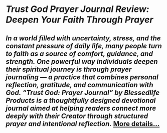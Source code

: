 # *Trust God Prayer Journal Review: Deepen Your Faith Through Prayer*
## *In a world filled with uncertainty, stress, and the constant pressure of daily life, many people turn to faith as a source of comfort, guidance, and strength. One powerful way individuals deepen their spiritual journey is through prayer journaling — a practice that combines personal reflection, gratitude, and communication with God. “Trust God: Prayer Journal” by Blessedlife Products is a thoughtfully designed devotional journal aimed at helping readers connect more deeply with their Creator through structured prayer and intentional reflection.* [More details…](https://spiritualkhazaana.com/trust-god-prayer-journal-deepen-your-faith/)
